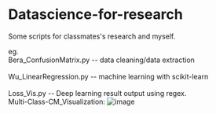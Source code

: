 # Datascience-for-research

Some scripts for classmates's research and myself.

eg.<br>
Bera_ConfusionMatrix.py -- data cleaning/data extraction</br>
</br>
Wu_LinearRegression.py -- machine learning with scikit-learn</br>
</br>
Loss_Vis.py -- Deep learning result output using regex.
<br>
Multi-Class-CM_Visualization:
![image](https://github.com/Zireael19Andre/DataScience-for-research/image/CM.jpg)
